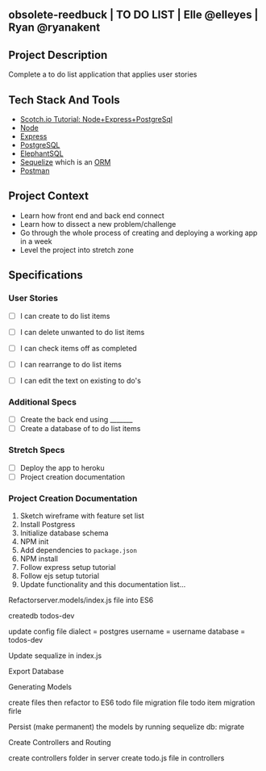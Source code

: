 ## obsolete-reedbuck  | TO DO LIST | Elle @elleyes | Ryan @ryanakent

## Project Description

Complete a to do list application that applies user stories

## Tech Stack And Tools

- [Scotch.io Tutorial: Node+Express+PostgreSql](https://scotch.io/tutorials/getting-started-with-node-express-and-postgres-using-sequelize)
- [Node](https://nodejs.org/en/)
- [Express](http://expressjs.com/)
- [PostgreSQL](https://www.postgresql.org/docs/9.5/static/index.html)
- [ElephantSQL](https://www.elephantsql.com/)
- [Sequelize](http://docs.sequelizejs.com/en/latest/) which is an [ORM](https://en.wikipedia.org/wiki/Object-relational_mapping)
- [Postman](https://www.getpostman.com/docs/introduction)


## Project Context

- Learn how front end and back end connect
- Learn how to dissect a new problem/challenge
- Go through the whole process of creating and deploying a working app in a week
- Level the project into stretch zone

## Specifications

### User Stories

- [ ] I can create to do list items
- [ ] I can delete unwanted to do list items
- [ ] I can check items off as completed
- [ ] I can rearrange to do list items
- [ ] I can edit the text on existing to do's


### Additional Specs

- [ ] Create the back end using _______
- [ ] Create a database of to do list items

### Stretch Specs

- [ ] Deploy the app to heroku
- [ ] Project creation documentation

### Project Creation Documentation

1. Sketch wireframe with feature set list
2. Install Postgress
3. Initialize database schema
4. NPM init
5. Add dependencies to `package.json`
6. NPM install
7. Follow express setup tutorial
8. Follow ejs setup tutorial
9. Update functionality and this documentation list...

  Refactorserver.models/index.js  file into ES6 

  createdb todos-dev

  update config file
  dialect = postgres
  username = username
  database = todos-dev
  
 Update sequalize in index.js
 
 Export Database
 
Generating Models

  create files then refactor to ES6
    todo file
    migration file
    todo item
    migration firle
  
 Persist (make permanent) the models by running
   sequelize db: migrate
   
Create Controllers and Routing
  
  create controllers folder in server
    create todo.js file in controllers

  
